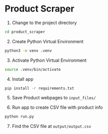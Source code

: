 # Product Scraper

1. Change to the project directory

```bash
cd product_scraper
```

2. Create Python Virtual Environment

```bash
python3 -m venv .venv
```

3. Activate Python Virtual Environment

```bash
source .venv/bin/activate
```

4. Install app

```bash
pip install -r requirements.txt
```

5. Save Product webpages to `input_files/`

6. Run app to create CSV file with product info

```bash
python run.py
```

7. Find the CSV file at `output/output.csv`
